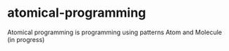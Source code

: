 # atomical-programming
Atomical programming is programming using patterns Atom and Molecule (in progress)
